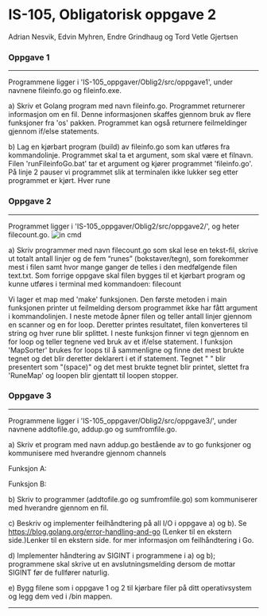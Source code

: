 # IS-105, Obligatorisk oppgave 2

Adrian Nesvik, Edvin Myhren, Endre Grindhaug og Tord Vetle Gjertsen


### Oppgave 1

----------------------------------------------------------------------------------------------------------

Programmene ligger i 'IS-105_oppgaver/Oblig2/src/oppgave1', under navnene fileinfo.go og fileinfo.exe.

a) Skriv et Golang program med navn fileinfo.go​.
Programmet returnerer informasjon om en fil. Denne informasjonen skaffes gjennom bruk av flere funksjoner fra 'os' pakken. Programmet kan også returnere feilmeldinger gjennom if/else statements.

b) Lag en kjørbart program (build) av fileinfo.go som kan utføres fra kommandolinje. Programmet skal ta et argument, som skal være et filnavn.
Filen 'runFileinfoGo.bat' tar et argument og kjører programmet 'fileinfo.go'. På linje 2 pauser vi programmet slik at terminalen ikke lukker seg etter programmet er kjørt. Hver rune 

### Oppgave 2

----------------------------------------------------------------------------------------------------------

Programmet ligger i 'IS-105_oppgaver/Oblig2/src/oppgave2/', og heter filecount.go.
![in cmd](https://raw.githubusercontent.com/StavenX/IS-105_oppgaver/master/Oblig2/images/FileCount.png "Shows most used runes.")

a) Skriv programmer med navn filecount.go som skal lese en tekst-fil, skrive ut totalt antall linjer og de fem “runes” (bokstaver/tegn), som forekommer mest i filen samt hvor mange ganger de telles i den medfølgende filen text.txt. Som forrige oppgave skal filen bygges til et kjørbart program og kunne utføres i terminal med kommandoen: filecount  <filnavn>

Vi lager et map med 'make' funksjonen. Den første metoden i main funksjonen printer ut feilmelding dersom  programmet ikke har fått argument i kommandolinjen. I neste metode åpner filen og teller antall linjer gjennom en scanner og en for loop. Deretter printes resultatet, filen konverteres til string og hver rune blir splittet. I neste funksjon finner vi tegn gjennom en for loop og teller tegnene ved bruk av et if/else statement. I funksjon 'MapSorter' brukes for loops til å sammenligne og finne det mest brukte tegnet og det blir deretter deklarert i et if statement. Tegnet " " blir presentert som "(space)" og det mest brukte tegnet blir printet, slettet fra 'RuneMap' og loopen blir gjentatt til loopen stopper.

### Oppgave 3

----------------------------------------------------------------------------------------------------------

Programmene ligger i 'IS-105_oppgaver/Oblig2/src/oppgave3/', under navnene addtofile.go, addup.go og sumfromfile.go.

a) Skriv et program med navn addup.go bestående av to go funksjoner og kommunisere med hverandre gjennom channels


Funksjon A:


Funksjon B:
 

b) Skriv to programmer (addtofile.go og sumfromfile.go) som kommuniserer med hverandre gjennom en fil.


c) Beskriv og implementer feilhåndtering på all I/O i oppgave a) og b). Se https://blog.golang.org/error-handling-and-go (Lenker til en ekstern side.)Lenker til en ekstern side. for mer informasjon om feilhåndtering i Go.


d) Implementer håndtering av SIGINT i programmene i a) og b); programmene skal skrive ut en avslutningsmelding dersom de mottar SIGINT før de fullfører naturlig.


e) Bygg filene som i oppgave 1 og 2 til kjørbare filer på ditt operativsystem og legg dem ved i /bin mappen.

----------------------------------------------------------------------------------------------------------
